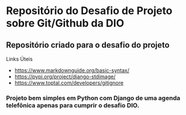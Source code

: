 # Repositório do Desafio de Projeto sobre Git/Github da DIO
## Repositório criado para o desafio do projeto

Links Úteis
* https://www.markdownguide.org/basic-syntax/
* https://pypi.org/project/django-stdimage/
* https://www.toptal.com/developers/gitignore

### Projeto bem simples em Python com Django de uma agenda telefônica apenas para cumprir o desafio DIO.
